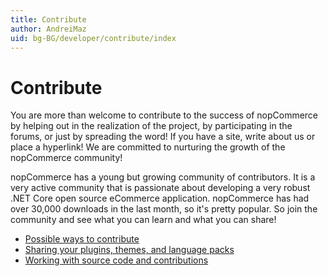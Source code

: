 ```yaml
---
title: Contribute
author: AndreiMaz
uid: bg-BG/developer/contribute/index
---
```


# Contribute

You are more than welcome to contribute to the success of nopCommerce by helping out in the realization of the project, by participating in the forums, or just by spreading the word! If you have a site, write about us or place a hyperlink! We are committed to nurturing the growth of the nopCommerce community!

nopCommerce has a young but growing community of contributors. It is a very active community that is passionate about developing a very robust .NET Core open source eCommerce application. nopCommerce has had over 30,000 downloads in the last month, so it's pretty popular. So join the community and see what you can learn and what you can share!

* [Possible ways to contribute](xref:bg-BG/developer/contribute/possible-ways)
* [Sharing your plugins, themes, and language packs](xref:bg-BG/developer/contribute/sharing)
* [Working with source code and contributions](xref:bg-BG/developer/contribute/source-code)
